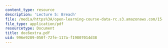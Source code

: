 ```yaml
---
content_type: resource
description: 'Lecture 5: Breach'
file: /media/https%3A/open-learning-course-data-rc.s3.amazonaws.com/15-615-law-for-the-entrepreneur-and-manager-spring-2003/996e9289050f72fe117af19807014d38_doc6extra.pdf
file_type: application/pdf
resourcetype: Document
title: doc6extra.pdf
uid: 996e9289-050f-72fe-117a-f19807014d38
---
```

